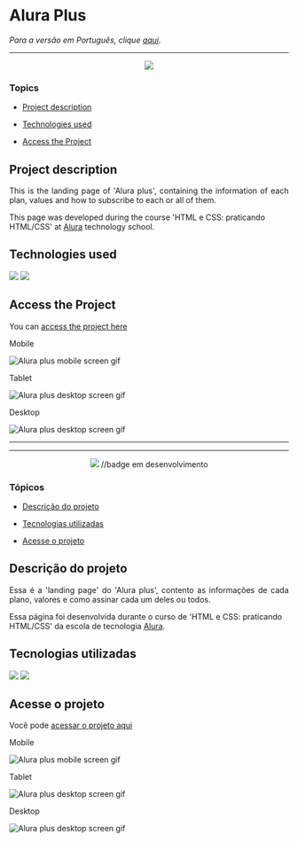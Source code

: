 # Alura Plus

_Para a versão em Português, clique [aqui](#portuguese)._

<hr>

<p align="center">
   <img src="http://img.shields.io/static/v1?label=STATUS&message=DEVELOPING&color=yellow&style=for-the-badge"/>
</p>


### Topics

- [Project description](#project-description)

- [Technologies used](#technologies-used)

- [Access the Project](#access-the-project)


## Project description

<p align="justify">
This is the landing page of 'Alura plus', containing the information of each plan, values and how to subscribe to each or all of them.

This page was developed during the course 'HTML e CSS: praticando HTML/CSS' at [Alura](https://www.alura.com.br) technology school.
</p>


## Technologies used

<div>
  <img src="https://img.shields.io/badge/HTML5-E34F26?style=for-the-badge&logo=html5&logoColor=white">
  <img src="https://img.shields.io/badge/CSS3-1572B6?style=for-the-badge&logo=css3&logoColor=white">
</div>


## Access the Project

You can [access the project here](https://bo83dev.github.io/alura-plus) 


Mobile

<img src="./src/alura-plus-mobile-screen.gif" alt="Alura plus mobile screen gif">

Tablet 

<img src="./src/alura-plus-tablet-screen.gif" alt="Alura plus desktop screen gif">

Desktop 

<img src="./src/alura-plus-desktop-screen.gif" alt="Alura plus desktop screen gif">

---

<div id="portuguese">

<hr>

<p align="center">
   <img src="http://img.shields.io/static/v1?label=STATUS&message=EM%20DESENVOLVIMENTO&color=yellow&style=for-the-badge"/>  //badge em desenvolvimento
</p>

### Tópicos 

- [Descrição do projeto](#descrição-do-projeto)

- [Tecnologias utilizadas](#tecnologias-utilizadas)

- [Acesse o projeto](#acesse-o-projeto)

## Descrição do projeto 

<p align="justify">
Essa é a 'landing page' do 'Alura plus', contento as informações de cada plano, valores e como assinar cada um deles ou todos.

Essa página foi desenvolvida durante o curso de 'HTML e CSS: praticando HTML/CSS' da escola de tecnologia [Alura](https://www.alura.com.br).
</p>

## Tecnologias utilizadas

<div>
  <img src="https://img.shields.io/badge/HTML5-E34F26?style=for-the-badge&logo=html5&logoColor=white">
  <img src="https://img.shields.io/badge/CSS3-1572B6?style=for-the-badge&logo=css3&logoColor=white">
</div>

## Acesse o projeto

Você pode [acessar o projeto aqui](https://bo83dev.github.io/alura-plus) 

Mobile

<img src="./src/alura-plus-mobile-screen.gif" alt="Alura plus mobile screen gif">

Tablet 

<img src="./src/alura-plus-tablet-screen.gif" alt="Alura plus desktop screen gif">

Desktop 

<img src="./src/alura-plus-desktop-screen.gif" alt="Alura plus desktop screen gif">
